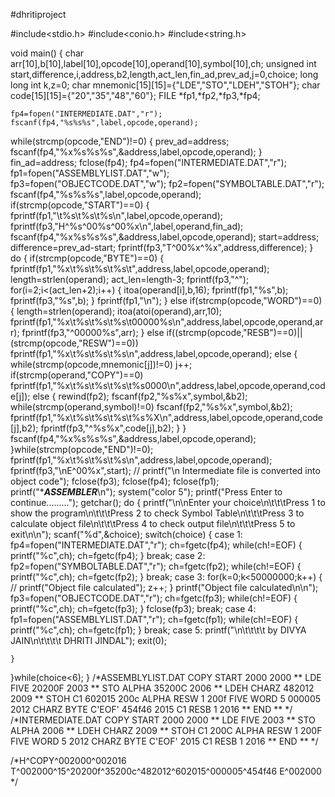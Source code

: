 #dhritiproject

#include<stdio.h>
#include<conio.h>
#include<string.h>

void main()
{
    char arr[10],b[10],label[10],opcode[10],operand[10],symbol[10],ch;
   unsigned int start,difference,i,address,b2,length,act_len,fin_ad,prev_ad,j=0,choice;
    long long int k,z=0;
    char mnemonic[15][15]={"LDE","STO","LDEH","STOH"};
    char code[15][15]={"20","35","48","60"};
    FILE *fp1,*fp2,*fp3,*fp4;

    fp4=fopen("INTERMEDIATE.DAT","r");
    fscanf(fp4,"%s%s%s",label,opcode,operand);

   while(strcmp(opcode,"END")!=0)
   {
    prev_ad=address;
    fscanf(fp4,"%x%s%s%s",&address,label,opcode,operand);
   }
   fin_ad=address;
   fclose(fp4);
   fp4=fopen("INTERMEDIATE.DAT","r");
   fp1=fopen("ASSEMBLYLIST.DAT","w");
   fp3=fopen("OBJECTCODE.DAT","w");
   fp2=fopen("SYMBOLTABLE.DAT","r");
   fscanf(fp4,"%s%s%s",label,opcode,operand);
   if(strcmp(opcode,"START")==0)
   {
     fprintf(fp1,"\t%s\t%s\t%s\n",label,opcode,operand);
     fprintf(fp3,"H^%s^00%s^00%x\n",label,operand,fin_ad);
     fscanf(fp4,"%x%s%s%s",&address,label,opcode,operand);
     start=address;
     difference=prev_ad-start;
     fprintf(fp3,"T^00%x^%x",address,difference);
   }
   do
   {
    if(strcmp(opcode,"BYTE")==0)
    {
     fprintf(fp1,"%x\t%s\t%s\t%s\t",address,label,opcode,operand);
     length=strlen(operand);
     act_len=length-3;
     fprintf(fp3,"^");
     for(i=2;i<(act_len+2);i++)
     {
      itoa(operand[i],b,16);
      fprintf(fp1,"%s",b);
      fprintf(fp3,"%s",b);
     }
     fprintf(fp1,"\n");
    }
    else if(strcmp(opcode,"WORD")==0)
    {
     length=strlen(operand);
     itoa(atoi(operand),arr,10);
     fprintf(fp1,"%x\t%s\t%s\t%s\t00000%s\n",address,label,opcode,operand,arr);
     fprintf(fp3,"^00000%s",arr);
    }
     else if((strcmp(opcode,"RESB")==0)||(strcmp(opcode,"RESW")==0))
     fprintf(fp1,"%x\t%s\t%s\t%s\n",address,label,opcode,operand);
     else
     {
      while(strcmp(opcode,mnemonic[j])!=0)
      j++;
      if(strcmp(operand,"COPY")==0)
       fprintf(fp1,"%x\t%s\t%s\t%s\t%s0000\n",address,label,opcode,operand,code[j]);
      else
      {
        rewind(fp2);
        fscanf(fp2,"%s%x",symbol,&b2);
        while(strcmp(operand,symbol)!=0)
        fscanf(fp2,"%s%x",symbol,&b2);
        fprintf(fp1,"%x\t%s\t%s\t%s\t%s%X\n",address,label,opcode,operand,code[j],b2);
        fprintf(fp3,"^%s%x",code[j],b2);
      }
     }
     fscanf(fp4,"%x%s%s%s",&address,label,opcode,operand);
   }while(strcmp(opcode,"END")!=0);
   fprintf(fp1,"%x\t%s\t%s\t%s\n",address,label,opcode,operand);
   fprintf(fp3,"\nE^00%x",start);
 // printf("\n Intermediate file is converted into object code");
  fclose(fp3);
  fclose(fp4);
  fclose(fp1);
      printf("************************************ASSEMBLER***********************************\n");
      system("color 5");
      printf("Press Enter to continue.........");
      getchar();
  do
  {
      printf("\n\nEnter your choice\n\t\t\tPress 1 to show the program\n\t\t\tPress 2 to check Symbol Table\n\t\t\tPress 3 to calculate object file\n\t\t\tPress 4 to check output file\n\t\t\tPress 5 to exit\n\n");
      scanf("%d",&choice);
      switch(choice)
      {
       case 1:
        fp4=fopen("INTERMEDIATE.DAT","r");
        ch=fgetc(fp4);
        while(ch!=EOF)
        {
         printf("%c",ch);
         ch=fgetc(fp4);
        }
        break;
       case 2:
          fp2=fopen("SYMBOLTABLE.DAT","r");
          ch=fgetc(fp2);
          while(ch!=EOF)
          {
           printf("%c",ch);
           ch=fgetc(fp2);
          }
          break;
      case 3:
        for(k=0;k<50000000;k++)
        {
         // printf("Object file calculated");
         z++;
        }
        printf("Object file calculated\n\n");
        fp3=fopen("OBJECTCODE.DAT","r");
        ch=fgetc(fp3);
        while(ch!=EOF)
        {
         printf("%c",ch);
         ch=fgetc(fp3);
        }
        fclose(fp3);
        break;
      case 4:
       fp1=fopen("ASSEMBLYLIST.DAT","r");
       ch=fgetc(fp1);
       while(ch!=EOF)
       {
        printf("%c",ch);
        ch=fgetc(fp1);
       }
        break;
      case 5:
        printf("\n\t\t\t\t by DIVYA JAIN\n\t\t\t\t    DHRITI JINDAL");
        exit(0);

    }

  }while(choice<6);
}
/*ASSEMBLYLIST.DAT
COPY	START	2000
2000	**	LDE	FIVE	20200F
2003	**	STO	ALPHA	35200C
2006	**	LDEH	CHARZ	482012
2009	**	STOH	C1	602015
200c	ALPHA	RESW	1
200f	FIVE	WORD	5	000005
2012	CHARZ	BYTE	C'EOF'	454f46
2015	C1	RESB	1
2016	**	END	**
*/
/*INTERMEDIATE.DAT
COPY    START    2000
2000    **    LDE    FIVE
2003    **    STO    ALPHA
2006    **    LDEH    CHARZ
2009    **    STOH    C1
200C    ALPHA    RESW    1
200F    FIVE    WORD    5
2012    CHARZ    BYTE    C'EOF'
2015    C1    RESB    1
2016    **    END    ** */

/*H^COPY^002000^002016
T^002000^15^20200f^35200c^482012^602015^000005^454f46
E^002000 */
